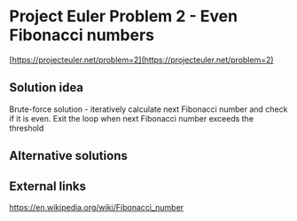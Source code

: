 # Project Euler Problem 2 - Even Fibonacci numbers

[https://projecteuler.net/problem=2](https://projecteuler.net/problem=2)

## Solution idea

Brute-force solution - iteratively calculate next Fibonacci number and check if it is even.
Exit the loop when next Fibonacci number exceeds the threshold

## Alternative solutions

## External links

https://en.wikipedia.org/wiki/Fibonacci_number

